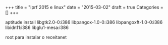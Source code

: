 +++
title = "Iprf 2015 e linux"
date = "2015-03-02"
draft = true
Categories = []
+++

aptitude install libgtk2.0-0:i386 libpangox-1.0-0:i386 libpangoxft-1.0-0:i386 libidn11:i386 libglu1-mesa:i386


root para instalar o receitanet
